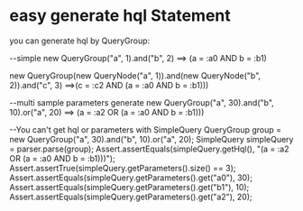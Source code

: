 # easy generate hql Statement

you can generate hql by QueryGroup:

--simple
new QueryGroup("a", 1).and("b", 2) ==> (a = :a0 AND b = :b1)

new QueryGroup(new QueryNode("a", 1)).and(new QueryNode("b", 2)).and("c", 3) ==>(c = :c2 AND (a = :a0 AND b = :b1)))


--multi sample parameters generate
new QueryGroup("a", 30).and("b", 10).or("a", 20)  ==>  (a = :a2 OR (a = :a0 AND b = :b1)))


--You can't get hql or parameters with SimpleQuery
QueryGroup group = new QueryGroup("a", 30).and("b", 10).or("a", 20);
SimpleQuery simpleQuery = parser.parse(group);
Assert.assertEquals(simpleQuery.getHql(), "(a = :a2 OR (a = :a0 AND b = :b1)))");
Assert.assertTrue(simpleQuery.getParameters().size() == 3);
Assert.assertEquals(simpleQuery.getParameters().get("a0"), 30);
Assert.assertEquals(simpleQuery.getParameters().get("b1"), 10);
Assert.assertEquals(simpleQuery.getParameters().get("a2"), 20);
